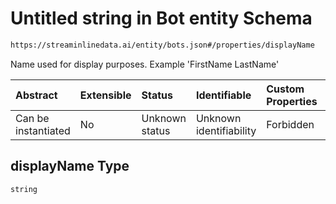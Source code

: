 # Untitled string in Bot entity Schema

```txt
https://streaminlinedata.ai/entity/bots.json#/properties/displayName
```

Name used for display purposes. Example 'FirstName LastName'

| Abstract            | Extensible | Status         | Identifiable            | Custom Properties | Additional Properties | Access Restrictions | Defined In                                                          |
| :------------------ | :--------- | :------------- | :---------------------- | :---------------- | :-------------------- | :------------------ | :------------------------------------------------------------------ |
| Can be instantiated | No         | Unknown status | Unknown identifiability | Forbidden         | Allowed               | none                | [bots.json*](../out/schema/entity/bots.json "open original schema") |

## displayName Type

`string`
